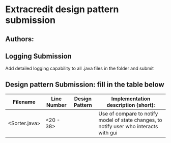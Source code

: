 # Extracredit design pattern submission

## Authors:

## Logging Submission
   Add detailed logging capability to all .java files in the folder and submit

## Design pattern Submission: fill in the table below

| Filename | Line Number | Design Pattern | Implementation description (short): |
| --- | ----------- |--- | ----------- |
| <Sorter.java> | <20 - 38> | <MVC> | Use of compare to notify model of state changes, to notify user who interacts with gui |
